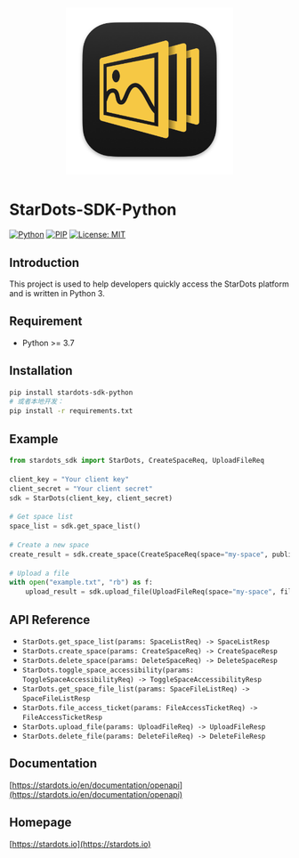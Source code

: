 <div align="center">
    <h1><img src="logo.png" alt="logo.png" title="logo.png" width="300" /></h1>
</div> 

# StarDots-SDK-Python

[![Python](https://img.shields.io/badge/Python-3.7+-green.svg)](https://www.python.org/)
[![PIP](https://img.shields.io/badge/PIP-latest-orange.svg)](https://pypi.org/)
[![License: MIT](https://img.shields.io/badge/License-MIT-yellow.svg)](LICENSE)  

## Introduction

This project is used to help developers quickly access the StarDots platform and is written in Python 3.

## Requirement
- Python >= 3.7

## Installation
```bash
pip install stardots-sdk-python
# 或者本地开发：
pip install -r requirements.txt
```

## Example
```python
from stardots_sdk import StarDots, CreateSpaceReq, UploadFileReq

client_key = "Your client key"
client_secret = "Your client secret"
sdk = StarDots(client_key, client_secret)

# Get space list
space_list = sdk.get_space_list()

# Create a new space
create_result = sdk.create_space(CreateSpaceReq(space="my-space", public=True))

# Upload a file
with open("example.txt", "rb") as f:
    upload_result = sdk.upload_file(UploadFileReq(space="my-space", filename="example.txt", fileContent=f.read()))
```

## API Reference
- `StarDots.get_space_list(params: SpaceListReq) -> SpaceListResp`
- `StarDots.create_space(params: CreateSpaceReq) -> CreateSpaceResp`
- `StarDots.delete_space(params: DeleteSpaceReq) -> DeleteSpaceResp`
- `StarDots.toggle_space_accessibility(params: ToggleSpaceAccessibilityReq) -> ToggleSpaceAccessibilityResp`
- `StarDots.get_space_file_list(params: SpaceFileListReq) -> SpaceFileListResp`
- `StarDots.file_access_ticket(params: FileAccessTicketReq) -> FileAccessTicketResp`
- `StarDots.upload_file(params: UploadFileReq) -> UploadFileResp`
- `StarDots.delete_file(params: DeleteFileReq) -> DeleteFileResp`

## Documentation
[https://stardots.io/en/documentation/openapi](https://stardots.io/en/documentation/openapi)

## Homepage
[https://stardots.io](https://stardots.io) 